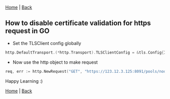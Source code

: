 [Home](https://debbiswal.github.io/Tech-BITE/) \| [Back](https://debbiswal.github.io/Tech-BITE/#go)  
## How to disable certificate validation for https request in GO  

* Set the TLSClient config globally
```go
http.DefaultTransport.(*http.Transport).TLSClientConfig = &tls.Config{InsecureSkipVerify: true}
```  

* Now use the http object to make request
```go
req, err := http.NewRequest("GET", "https://123.12.3.125:8091/pools/nodes", nil)
```  


Happy Learning :)

[Home](https://debbiswal.github.io/Tech-BITE/) \| [Back](https://debbiswal.github.io/Tech-BITE/#go)  
